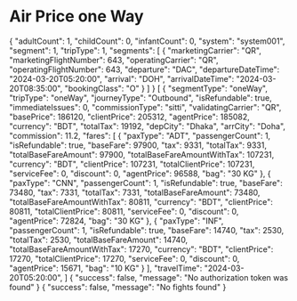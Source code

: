 # Air Price one Way

<api-endpoint openapi-path="./../openapi.yaml" endpoint="/api_agent/booking/air-price" method="post">
    <request>
        <sample>
        {
    "adultCount": 1,
    "childCount": 0,
    "infantCount": 0,
    "system": "system001",
    "segment": 1,
    "tripType": 1,
    "segments": [
        {     "marketingCarrier": "QR",
            "marketingFlightNumber": 643,
            "operatingCarrier": "QR",
            "operatingFlightNumber": 643,
            "departure": "DAC",
            "departureDateTime": "2024-03-20T05:20:00",
            "arrival": "DOH",
            "arrivalDateTime": "2024-03-20T08:35:00",
            "bookingClass": "O"
        }
    ]
}
       </sample>
    </request>
    <response type="200">
         <sample lang="JSON">
        [
   {
            "segmentType": "oneWay",
            "tripType": "oneWay",
            "journeyType": "Outbound",
            "isRefundable": true,
            "immediateIssues": 0,
            "commissionType": "sitti",
            "validatingCarrier": "QR",
            "basePrice": 186120,
            "clientPrice": 205312,
            "agentPrice": 185082,
            "currency": "BDT",
            "totalTax": 19192,
            "depCity": "Dhaka",
            "arrCity": "Doha",
            "commission": 11.2,
            "fares": [
                {
                    "paxType": "ADT",
                    "passengerCount": 1,
                    "isRefundable": true,
                    "baseFare": 97900,
                    "tax": 9331,
                    "totalTax": 9331,
                    "totalBaseFareAmount": 97900,
                    "totalBaseFareAmountWithTax": 107231,
                    "currency": "BDT",
                    "clientPrice": 107231,
                    "totalClientPrice": 107231,
                    "serviceFee": 0,
                    "discount": 0,
                    "agentPrice": 96588,
                    "bag": "30 KG"
                },
                {
                    "paxType": "CNN",
                    "passengerCount": 1,
                    "isRefundable": true,
                    "baseFare": 73480,
                    "tax": 7331,
                    "totalTax": 7331,
                    "totalBaseFareAmount": 73480,
                    "totalBaseFareAmountWithTax": 80811,
                    "currency": "BDT",
                    "clientPrice": 80811,
                    "totalClientPrice": 80811,
                    "serviceFee": 0,
                    "discount": 0,
                    "agentPrice": 72824,
                    "bag": "30 KG"
                },
                {
                    "paxType": "INF",
                    "passengerCount": 1,
                    "isRefundable": true,
                    "baseFare": 14740,
                    "tax": 2530,
                    "totalTax": 2530,
                    "totalBaseFareAmount": 14740,
                    "totalBaseFareAmountWithTax": 17270,
                    "currency": "BDT",
                    "clientPrice": 17270,
                    "totalClientPrice": 17270,
                    "serviceFee": 0,
                    "discount": 0,
                    "agentPrice": 15671,
                    "bag": "10 KG"
                }
            ],
            "travelTime": "2024-03-20T05:20:00",
]
      </sample>  
    </response>
     <response type="401">
        <sample lang="JSON">
            {
  "success": false,
  "message": "No authorization token was found"
}   
      </sample>      
    </response>
  <response type="404">
         <sample lang="JSON">
           {
  "success": false,
  "message": "No fights found"
}
      </sample>   
    </response>
</api-endpoint>